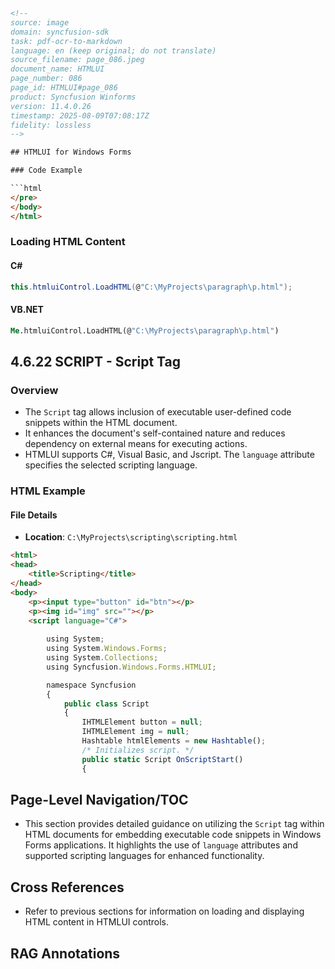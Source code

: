 ```html
<!-- 
source: image
domain: syncfusion-sdk
task: pdf-ocr-to-markdown
language: en (keep original; do not translate)
source_filename: page_086.jpeg
document_name: HTMLUI
page_number: 086
page_id: HTMLUI#page_086
product: Syncfusion Winforms
version: 11.4.0.26
timestamp: 2025-08-09T07:08:17Z
fidelity: lossless
-->

## HTMLUI for Windows Forms

### Code Example

```html
</pre>
</body>
</html>
```

### Loading HTML Content

#### C#

```csharp
this.htmluiControl.LoadHTML(@"C:\MyProjects\paragraph\p.html");
```

#### VB.NET

```vb
Me.htmluiControl.LoadHTML(@"C:\MyProjects\paragraph\p.html")
```

## 4.6.22 SCRIPT - Script Tag

### Overview
- The `Script` tag allows inclusion of executable user-defined code snippets within the HTML document.
- It enhances the document's self-contained nature and reduces dependency on external means for executing actions.
- HTMLUI supports C#, Visual Basic, and Jscript. The `language` attribute specifies the selected scripting language.

### HTML Example

#### File Details
- **Location**: `C:\MyProjects\scripting\scripting.html`

```html
<html>
<head>
    <title>Scripting</title>
</head>
<body>
    <p><input type="button" id="btn"></p>
    <p><img id="img" src=""></p>
    <script language="C#">
        
        using System;
        using System.Windows.Forms;
        using System.Collections;
        using Syncfusion.Windows.Forms.HTMLUI;

        namespace Syncfusion
        {
            public class Script
            {
                IHTMLElement button = null;
                IHTMLElement img = null;
                Hashtable htmlElements = new Hashtable();
                /* Initializes script. */
                public static Script OnScriptStart()
                {
```

## Page-Level Navigation/TOC
- This section provides detailed guidance on utilizing the `Script` tag within HTML documents for embedding executable code snippets in Windows Forms applications. It highlights the use of `language` attributes and supported scripting languages for enhanced functionality.

## Cross References
- Refer to previous sections for information on loading and displaying HTML content in HTMLUI controls.

## RAG Annotations
<!-- tags: [HTMLUI, Windows Forms, Scripting, C#, VB.NET, Jscript, Script Tag] keywords: [executable code snippets, self-contained HTML documents, scripting languages, HTMLUI controls, Syncfusion] -->
```